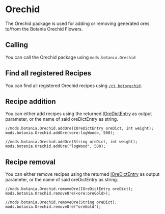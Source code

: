 # Orechid

The Orechid package is used for adding or removing generated ores to/from the Botania Orechid Flowers.

## Calling

You can call the Orechid package using `mods.botania.Orechid`

## Find all registered Recipes

You can find all registered Orechid recipes using [`/ct botorechid`](/Mods/Modtweaker/Botania/Commands/).

## Recipe addition

You can either add recipes using the returned [IOreDictEntry](/Vanilla/OreDict/IOreDictEntry/) as output parameter, or the name of said oreDictEntry as string.

```zenscript
//mods.botania.Orechid.addOre(IOreDictEntry oreDict, int weight);
mods.botania.Orechid.addOre(<ore:logWood>, 500);

//mods.botania.Orechid.addOre(String oreDict, int weight);
mods.botania.Orechid.addOre("logWood", 500);
```

## Recipe removal

You can either remove recipes using the returned [IOreDictEntry](/Vanilla/OreDict/IOreDictEntry/) as output parameter, or the name of said oreDictEntry as string.

```zenscript
//mods.botania.Orechid.removeOre(IOreDictEntry oreDict);
mods.botania.Orechid.removeOre(<ore:oreGold>);

//mods.botania.Orechid.removeOre(String oreDict);
mods.botania.Orechid.removeOre("oreGold");
```